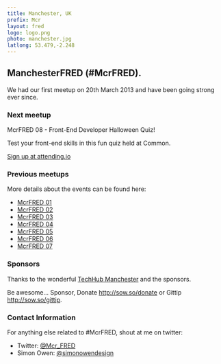 ```yaml
---
title: Manchester, UK
prefix: Mcr
layout: fred
logo: logo.png
photo: manchester.jpg
latlong: 53.479,-2.248
---
```


## ManchesterFRED (#McrFRED).

We had our first meetup on 20th March 2013 and have been going strong ever since.

### Next meetup

McrFRED 08 - Front-End Developer Halloween Quiz!

Test your front-end skills in this fun quiz held at Common.

[Sign up at attending.io](http://attending.io/events/mcrfred-08-front-end-developer-halloween-quiz/)

### Previous meetups

More details about the events can be found here:

* [McrFRED 01](http://sow.so/mcrfred-01)
* [McrFRED 02](http://sow.so/mcrfred-02)
* [McrFRED 03](http://sow.so/mcrfred-03)
* [McrFRED 04](http://sow.so/mcrfred-04)
* [McrFRED 05](http://sow.so/mcrfred-05)
* [McrFRED 06](http://sow.so/mcrfred-06)
* [McrFRED 07](http://sow.so/mcrfred-07)

### Sponsors

Thanks to the wonderful [TechHub Manchester](http://manchester.techhub.com/) and the sponsors.

Be awesome... Sponsor, Donate <http://sow.so/donate> or Gittip <http://sow.so/gittip>.

### Contact Information

For anything else related to #McrFRED, shout at me on twitter:

+ Twitter: [@Mcr_FRED](https://twitter.com/Mcr_FRED)
+ Simon Owen: [@simonowendesign](http://twitter.com/simonowendesign)
